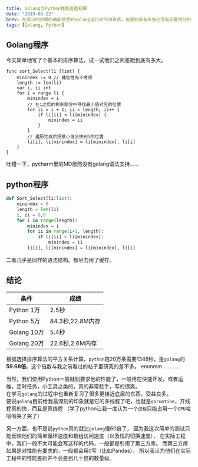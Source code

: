 ```yaml lw-blog-meta
title: Golang与Python性能差距初探
date: "2019-05-22"
brev: 在学习的时候的确能感受到Golang运行时的清爽感，但是到底有多强还没有定量地分析一下。之前看过大佬的帖子，大概的性能差距应该是10-50倍这个数量级吧
tags: [Golang, Python]
```


## Golang程序

今天简单地写了个基本的排序算法，试一试他们之间差距到底有多大。

```golang
func sort_Select(li []int) {
    minindex := 0 // 健壮性先不考虑
    length := len(li)
    var i, ii int
    for i = range li {
        minindex = i
        // 在i之后的剩余部分中寻找最小值对应的位置
        for ii = i + 1; ii < length; ii++ {
            if li[ii] < li[minindex] {
                minindex = ii
            }
        }
        // 遍历完成后把最小值交换到i的位置
        li[i], li[minindex] = li[minindex], li[i]
    }
}
```

吐槽一下，pycharm里的MD居然没有golang语法支持……

## python程序

```python
def Sort_Select(li:list):
    minindex = 0
    length = len(li)
    i, ii = 0,0
    for i in range(length):
        minindex = i
        for ii in range(i+1, length):
            if li[ii] < li[minindex]:
                minindex = ii
        li[i], li[minindex] = li[minindex], li[i]
```

二者几乎是同样的语法结构。都尽力用了缓存。

## 结论

 | 条件   | 成绩 |
 | ---    | ---   |
 | Python 1万  | 2.5秒 |
 | Python 5万  | 84.3秒,22.8M内存 |
 | Golang 10万  | 5.4秒 |
 | Golang 20万  | 22.6秒,2.6M内存 |

根据选择排序算法的平方关系计算，`python`跑20万条需要1348秒，是`golang`的**59.68倍**。这个倍数与我之前看过的帖子里研究的差不多。
emmmm…………

当然，我们使用Python一般就别要求他的性能了，一般用在快速开发，或者运维，定时任务，小工具之类的，真的非常趁手，写的很爽。  
在学习`golang`的过程中也重新复习了很多更接近底层的东西，受益良多。  
要说`golang`目前给我最深刻的印象就是它的多线程了吧，也就是`goruntine`，开线程真的快，而且是真线程
（学了python让我一度认为一个`进程`只能占用一个`CPU`哈哈哈哭了哭了）  

另一方面，也不是说`python`真的就比`golang`慢60倍了，
因为我这次简单的测试只能反映他们的简单循环速度和数组访问速度（以及栈的切换速度），
在实际工程中，我们一般不太可能会写这样的代码，一般都是引用了第三方库。
而第三方库如果是对性能有要求的，一般都会用`C`写（比如Pandas），
所以我认为他们在实际工程中的性能差距并不会差到几十倍的数量级。
